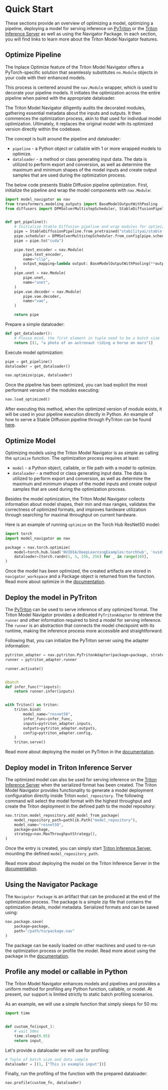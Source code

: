 <!--
Copyright (c) 2021-2024, NVIDIA CORPORATION. All rights reserved.

Licensed under the Apache License, Version 2.0 (the "License");
you may not use this file except in compliance with the License.
You may obtain a copy of the License at

    http://www.apache.org/licenses/LICENSE-2.0

Unless required by applicable law or agreed to in writing, software
distributed under the License is distributed on an "AS IS" BASIS,
WITHOUT WARRANTIES OR CONDITIONS OF ANY KIND, either express or implied.
See the License for the specific language governing permissions and
limitations under the License.
-->

# Quick Start

These sections provide an overview of optimizing a model, optimizing a pipeline, deploying a model for serving inference
on [PyTriton](https://github.com/triton-inference-server/pytriton)
or the [Triton Inference Server](https://github.com/triton-inference-server/server) as well as using the Navigator Package.
In each section, you will find links to learn more about the Triton Model Navigator
features.

## Optimize Pipeline

The Inplace Optimize feature of the Triton Model Navigator offers a PyTorch-specific solution that seamlessly
substitutes `nn.Module` objects in your code with their enhanced models.

This process is centered around the `nav.Module` wrapper, which is used to decorate your pipeline models. It initiates the
optimization across the entire pipeline when paired with the appropriate dataloader.

The Triton Model Navigator diligently audits the decorated modules, gathering essential metadata about the inputs and outputs.
It then commences the optimization process, akin to that used for individual model optimization. Ultimately, it replaces
the original model with its optimized version directly within the codebase.

The concept is built around the pipeline and dataloader:

- `pipeline` - a Python object or callable with 1 or more wrapped models to optimize.
- `dataloader` - a method or class generating input data. The data is utilized to perform export and conversion, as well
   as determine the maximum and minimum shapes of the model inputs and create output samples that are used during
   the optimization process.

The below code presents Stable Diffusion pipeline optimization. First, initialize the pipeline and wrap the model components
with `nav.Module`:

```python
import model_navigator as nav
from transformers.modeling_outputs import BaseModelOutputWithPooling
from diffusers import DPMSolverMultistepScheduler, StableDiffusionPipeline


def get_pipeline():
    # Initialize Stable Diffusion pipeline and wrap modules for optimization
    pipe = StableDiffusionPipeline.from_pretrained("stabilityai/stable-diffusion-2-1")
    pipe.scheduler = DPMSolverMultistepScheduler.from_config(pipe.scheduler.config)
    pipe = pipe.to("cuda")

    pipe.text_encoder = nav.Module(
        pipe.text_encoder,
        name="clip",
        output_mapping=lambda output: BaseModelOutputWithPooling(**output),
    )
    pipe.unet = nav.Module(
        pipe.unet,
        name="unet",
    )
    pipe.vae.decoder = nav.Module(
        pipe.vae.decoder,
        name="vae",
    )

    return pipe
```

Prepare a simple dataloader:

```python
def get_dataloader():
    # Please mind, the first element in tuple need to be a batch size
    return [(1, "a photo of an astronaut riding a horse on mars")]
```

Execute model optimization:

```python
pipe = get_pipeline()
dataloader = get_dataloader()

nav.optimize(pipe, dataloader)
```

Once the pipeline has been optimized, you can load explicit the most performant version of the modules executing:

```python
nav.load_optimized()
```

After executing this method, when the optimized version of module exists, it will be used in your pipeline execution
directly in Python. An example of how to serve a Stable Diffusion pipeline through PyTriton can be
found [here](https://github.com/triton-inference-server/pytriton/tree/main/examples/huggingface_stable_diffusion).

## Optimize Model

Optimizing models using the Triton Model Navigator is as simple as calling the `optimize` function. The optimization process requires
at least:

- `model` - a Python object, callable, or file path with a model to optimize.
- `dataloader` - a method or class generating input data. The data is utilized to perform export and conversion, as well
   as determine the maximum and minimum shapes of the model inputs and create output samples that are used during
   the optimization process.

Besides the model optimization, the Triton Model Navigator collects information about model shapes, their min and max ranges, validates
the correctness of optimized formats, and improves hardware utilization through searching for maximal throughput on current
hardware.

Here is an example of running `optimize` on the Torch Hub ResNet50 model:

```python
import torch
import model_navigator as nav

package = nav.torch.optimize(
    model=torch.hub.load('NVIDIA/DeepLearningExamples:torchhub', 'nvidia_resnet50', pretrained=True).eval(),
    dataloader=[torch.randn(1, 3, 256, 256) for _ in range(10)],
)
```

Once the model has been optimized, the created artifacts are stored in `navigator_workspace` and a Package object is
returned from the function. Read more about optimize
in the [documentation](models_optimize/optimize/optimize.md).

## Deploy the model in PyTriton

The [PyTriton](https://github.com/triton-inference-server/pytriton) can be used to serve inference of any optimized
format. The Triton Model Navigator provides a dedicated `PyTritonAdapter` to retrieve the `runner` and other information required
to bind a model for serving inference. The `runner` is an abstraction that connects the model checkpoint with its
runtime, making the inference process more accessible and straightforward.

Following that, you can initialize the PyTriton server using the adapter information:

```python
pytriton_adapter = nav.pytriton.PyTritonAdapter(package=package, strategy=nav.MaxThroughputStrategy())
runner = pytriton_adapter.runner

runner.activate()


@batch
def infer_func(**inputs):
    return runner.infer(inputs)


with Triton() as triton:
    triton.bind(
        model_name="resnet50",
        infer_func=infer_func,
        inputs=pytriton_adapter.inputs,
        outputs=pytriton_adapter.outputs,
        config=pytriton_adapter.config,
    )
    triton.serve()
```

Read more about deploying the model on PyTriton
in the [documentation](inference_deployment/pytriton/deployment.md).

## Deploy model in Triton Inference Server

The optimized model can also be used for serving inference
on the [Triton Inference Server](https://github.com/triton-inference-server/server) when the serialized format has been
created. The Triton Model Navigator provides functionality to generate a model deployment configuration directly inside
Triton `model_repository`. The following command will select the
model format with the highest throughput and create the Triton deployment in the defined path to the model repository:

```python
nav.triton.model_repository.add_model_from_package(
    model_repository_path=pathlib.Path("model_repository"),
    model_name="resnet50",
    package=package,
    strategy=nav.MaxThroughputStrategy(),
)
```

Once the entry is created, you can simply
start [Triton Inference Server](https://github.com/triton-inference-server/server),
mounting the defined `model_repository_path`.

Read more about deploying the model on the Triton Inference Server
in the [documentation](https://triton-inference-server.github.io/model_navigator/latest/triton/triton_deployment/).

## Using the Navigator Package

The `Navigator Package` is an artifact that can be produced at the end of the optimization process. The package is a
simple
zip file that contains the optimization details, model metadata. Serialized formats and can be saved using:

```python
nav.package.save(
    package=package,
    path="/path/to/package.nav"
)
```

The package can be easily loaded on other machines and used to re-run the optimization process or profile the model.
Read
more about using the package in the [documentation](models_optimize/package/package.md).

## Profile any model or callable in Python

The Triton Model Navigator enhances models and pipelines and provides a uniform method for profiling any Python
function, callable, or model. At present, our support is limited strictly to static batch profiling scenarios.

As an example, we will use a simple function that simply sleeps for 50 ms:

```python
import time


def custom_fn(input_):
    # wait 50ms
    time.sleep(0.05)
    return input_
```

Let's provide a dataloader we will use for profiling:

```python
# Tuple of batch size and data sample
dataloader = [(1, ["This is example input"])]
```

Finally, run the profiling of the function with the prepared dataloader:

```python
nav.profile(custom_fn, dataloader)
```
